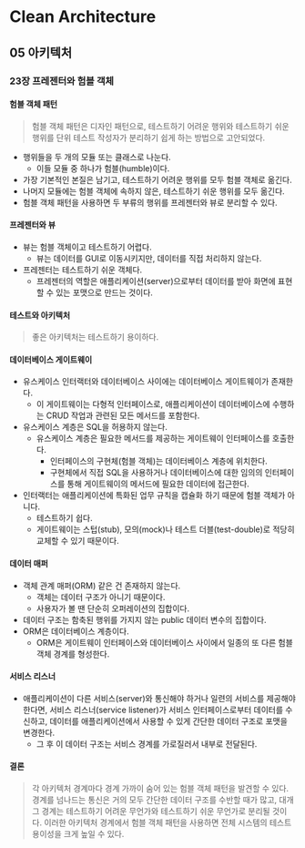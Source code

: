 # Clean Architecture

## 05 아키텍처

### 23장 프레젠터와 험블 객체

#### 험블 객체 패턴

> 험블 객체 패턴은 디자인 패턴으로, 테스트하기 어려운 행위와 테스트하기 쉬운 행위를 단위 테스트 작성자가 분리하기 쉽게 하는 방법으로 고안되었다.

- 행위들을 두 개의 모듈 또는 클래스로 나눈다.
  - 이들 모듈 중 하나가 험블(humble)이다.
- 가장 기본적인 본질은 남기고, 테스트하기 어려운 행위를 모두 험블 객체로 옮긴다.
- 나머지 모듈에는 험블 객체에 속하지 않은, 테스트하기 쉬운 행위를 모두 옮긴다.
- 험블 객체 패턴을 사용하면 두 부류의 행위를 프레젠터와 뷰로 분리할 수 있다.

#### 프레젠터와 뷰

- 뷰는 험블 객체이고 테스트하기 어렵다.
  - 뷰는 데이터를 GUI로 이동시키지만, 데이터를 직접 처리하지 않는다.
- 프레젠터는 테스트하기 쉬운 객체다.
  - 프레젠터의 역할은 애플리케이션(server)으로부터 데이터를 받아 화면에 표현할 수 있는 포맷으로 만드는 것이다.

#### 테스트와 아키텍처

> 좋은 아키텍처는 테스트하기 용이하다.

#### 데이터베이스 게이트웨이

- 유스케이스 인터랙터와 데이터베이스 사이에는 데이터베이스 게이트웨이가 존재한다.
  - 이 게이트웨이는 다형적 인터페이스로, 애플리케이션이 데이터베이스에 수행하는 CRUD 작업과 관련된 모든 메서드를 포함한다.
- 유스케이스 계층은 SQL을 허용하지 않는다.
  - 유스케이스 계층은 필요한 메서드를 제공하는 게이트웨이 인터페이스를 호출한다.
    - 인터페이스의 구현체(험블 객체)는 데이터베이스 계층에 위치한다.
    - 구현체에서 직접 SQL을 사용하거나 데이터베이스에 대한 임의의 인터페이스를 통해 게이트웨이의 메서드에 필요한 데이터에 접근한다.
- 인터랙터는 애플리케이션에 특화된 업무 규칙을 캡슐화 하기 때문에 험블 객체가 아니다.
  - 테스트하기 쉽다.
  - 게이트웨이는 스텁(stub), 모의(mock)나 테스트 더블(test-double)로 적당히 교체할 수 있기 때문이다.

#### 데이터 매퍼

- 객체 관계 매퍼(ORM) 같은 건 존재하지 않는다.
  - 객체는 데이터 구조가 아니기 때문이다.
  - 사용자가 볼 땐 단순히 오퍼레이션의 집합이다.
- 데이터 구조는 함축된 행위를 가지지 않는 public 데이터 변수의 집합이다.
- ORM은 데이터베이스 계층이다.
  - ORM은 게이트웨이 인터페이스와 데이터베이스 사이에서 일종의 또 다른 험블 객체 경계를 형성한다.

#### 서비스 리스너

- 애플리케이션이 다른 서비스(server)와 통신해야 하거나 일련의 서비스를 제공해야 한다면, 서비스 리스너(service listener)가 서비스 인터페이스로부터 데이터를 수신하고, 데이터를 애플리케이션에서 사용할 수 있게 간단한 데이터 구조로 포맷을 변경한다.
  - 그 후 이 데이터 구조는 서비스 경계를 가로질러서 내부로 전달된다.

#### 결론

> 각 아키텍처 경계마다 경계 가까이 숨어 있는 험블 객체 패턴을 발견할 수 있다. 경계를 넘나드는 통신은 거의 모두 간단한 데이터 구조를 수반할 때가 많고, 대개 그 경계는 테스트하기 어려운 무언가와 테스트하기 쉬운 무언가로 분리될 것이다. 이러한 아키텍처 경계에서 험블 객체 패턴을 사용하면 전체 시스템의 테스트 용이성을 크게 높일 수 있다.
